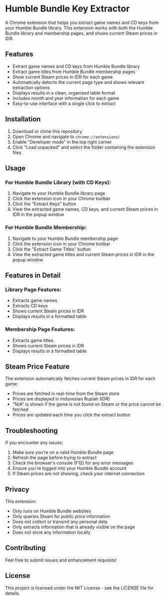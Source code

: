 # Humble Bundle Key Extractor

A Chrome extension that helps you extract game names and CD keys from your Humble Bundle library. This extension works with both the Humble Bundle library and membership pages, and shows current Steam prices in IDR.

## Features

- Extract game names and CD keys from Humble Bundle library
- Extract game titles from Humble Bundle membership pages
- Show current Steam prices in IDR for each game
- Automatically detects the current page type and shows relevant extraction options
- Displays results in a clean, organized table format
- Includes month and year information for each game
- Easy-to-use interface with a single click to extract

## Installation

1. Download or clone this repository
2. Open Chrome and navigate to `chrome://extensions/`
3. Enable "Developer mode" in the top right corner
4. Click "Load unpacked" and select the folder containing the extension files

## Usage

### For Humble Bundle Library (with CD Keys):

1. Navigate to your Humble Bundle library page
2. Click the extension icon in your Chrome toolbar
3. Click the "Extract Keys" button
4. View the extracted game names, CD keys, and current Steam prices in IDR in the popup window

### For Humble Bundle Membership:

1. Navigate to your Humble Bundle membership page
2. Click the extension icon in your Chrome toolbar
3. Click the "Extract Game Titles" button
4. View the extracted game titles and current Steam prices in IDR in the popup window

## Features in Detail

### Library Page Features:
- Extracts game names
- Extracts CD keys
- Shows current Steam prices in IDR
- Displays results in a formatted table

### Membership Page Features:
- Extracts game titles
- Shows current Steam prices in IDR
- Displays results in a formatted table

## Steam Price Feature

The extension automatically fetches current Steam prices in IDR for each game:
- Prices are fetched in real-time from the Steam store
- Prices are displayed in Indonesian Rupiah (IDR)
- "N/A" is shown if the game is not found on Steam or the price cannot be fetched
- Prices are updated each time you click the extract button

## Troubleshooting

If you encounter any issues:

1. Make sure you're on a valid Humble Bundle page
2. Refresh the page before trying to extract
3. Check the browser's console (F12) for any error messages
4. Ensure you're logged into your Humble Bundle account
5. If Steam prices are not showing, check your internet connection

## Privacy

This extension:
- Only runs on Humble Bundle websites
- Only queries Steam for public price information
- Does not collect or transmit any personal data
- Only extracts information that is already visible on the page
- Does not store any information locally

## Contributing

Feel free to submit issues and enhancement requests!

## License

This project is licensed under the MIT License - see the LICENSE file for details.

